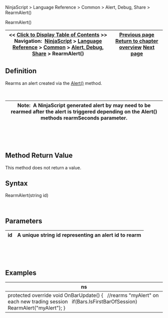 ﻿


NinjaScript \> Language Reference \> Common \> Alert, Debug, Share \> RearmAlert()






















RearmAlert()







| \<\< [Click to Display Table of Contents](rearmalert.md) \>\> **Navigation:**     [NinjaScript](ninjascript-1.md) \> [Language Reference](language_reference_wip-1.md) \> [Common](common-1.md) \> [Alert, Debug, Share](alert__debugging_and_sharing-1.md) \> RearmAlert() | [Previous page](printto-1.md) [Return to chapter overview](alert__debugging_and_sharing-1.md) [Next page](sendmail-1.md) |
| --- | --- |











## Definition


Rearms an alert created via the [Alert()](alert-1.md) method.  


 




| Note:  A NinjaScript generated alert by may need to be rearmed after the alert is triggered depending on the Alert() methods rearmSeconds parameter. |
| --- |



 


 


## Method Return Value


This method does not return a value.


## 


## Syntax


RearmAlert(string id)


 


## Parameters




| id | A unique string id representing an alert id to rearm |
| --- | --- |



 


 


## Examples




| ns |
| --- |
| protected override void OnBarUpdate() {    //rearms "myAlert" on each new trading session    if(Bars.IsFirstBarOfSession)      RearmAlert("myAlert"); } |









